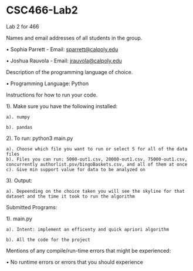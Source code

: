 # CSC466-Lab2
Lab 2 for 466

Names and email addresses of all students in the group.



  • Sophia Parrett - Email: sparrett@calpoly.edu 
  
  
  • Joshua Rauvola - Email: jrauvola@calpoly.edu




Description of the programming language of choice.


  • Programming Language: Python 



Instructions for how to run your code.


1).  Make sure you have the following installed:


    a). numpy

    b). pandas



2). To run: python3 main.py 
    
    a). Choose which file you want to run or select 5 for all of the data files 
    b). Files you can run: 5000-out1.csv, 20000-out1.csv, 75000-out1.csv, concurrently authorlist.psv/bingoBaskets.csv, and all of them at once
    c). Give min support value for data to be analyzed on 
    


3). Output:

    a). Depeending on the choice taken you will see the skyline for that dataset and the time it took to run the algorithm


Submitted Programs:

  1). main.py
  
    a). Intent: implement an efficenty and quick apriori algorithm
    
    b). All the code for the project
     
     

Mentions of any compile/run-time errors that might be experienced: 

• No runtime errors or errors that you should experience 
